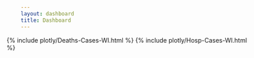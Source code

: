 ```yaml
---
layout: dashboard
title: Dashboard
---
```


<div style="max-width: 48rem; margin-left: -2rem; margin-right: -2rem">
  {% include plotly/Deaths-Cases-WI.html %}
  {% include plotly/Hosp-Cases-WI.html %}
</div>
